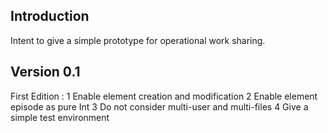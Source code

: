 ## Introduction

Intent to give a simple prototype for operational work sharing.

## Version 0.1

First Edition :
    1 Enable element creation and modification
    2 Enable element episode as pure Int
    3 Do not consider multi-user and multi-files
    4 Give a simple test environment